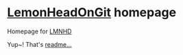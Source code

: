 # [LemonHeadOnGit](https://github.com/LemonHeadOnGit) homepage

Homepage for [LMNHD](https://github.com/LemonHeadOnGit)

Yup~! That's [readme...](https://github.com/LemonHeadOnGit/lemonheadongit.github.io/blob/main/README.md)

